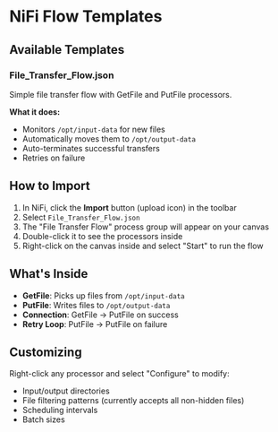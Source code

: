 # NiFi Flow Templates

## Available Templates

### File_Transfer_Flow.json
Simple file transfer flow with GetFile and PutFile processors.

**What it does:**
- Monitors `/opt/input-data` for new files
- Automatically moves them to `/opt/output-data`
- Auto-terminates successful transfers
- Retries on failure

## How to Import

1. In NiFi, click the **Import** button (upload icon) in the toolbar
2. Select `File_Transfer_Flow.json`
3. The "File Transfer Flow" process group will appear on your canvas
4. Double-click it to see the processors inside
5. Right-click on the canvas inside and select "Start" to run the flow

## What's Inside

- **GetFile**: Picks up files from `/opt/input-data`
- **PutFile**: Writes files to `/opt/output-data`
- **Connection**: GetFile → PutFile on success
- **Retry Loop**: PutFile → PutFile on failure

## Customizing

Right-click any processor and select "Configure" to modify:
- Input/output directories
- File filtering patterns (currently accepts all non-hidden files)
- Scheduling intervals
- Batch sizes
